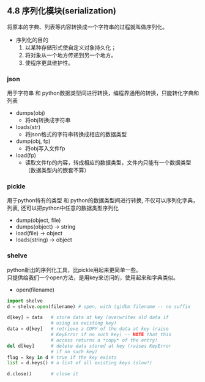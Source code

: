 ## 4.8 序列化模块(serialization)
将原本的字典、列表等内容转换成一个字符串的过程就叫做序列化。  
- 序列化的目的
	1. 以某种存储形式使自定义对象持久化；
	2. 将对象从一个地方传递到另一个地方。
	3. 使程序更具维护性。

### json
用于字符串 和 python数据类型间进行转换，编程界通用的转换，只能转化字典和列表
- dumps(obj)
	- 将obj转换成字符串
- loads(str)
	- 将json格式的字符串转换成相应的数据类型
- dump(obj, fp)
	- 将obj写入文件fp
- load(fp)
	- 读取文件fp的内容，转成相应的数据类型，文件内只能有一个数据类型（数据类型内的嵌套不算）

### pickle
用于python特有的类型 和 python的数据类型间进行转换, 不仅可以序列化字典，列表, 还可以把python中任意的数据类型序列化  
- dump(object, file)
- dumps(object) -> string
- load(file) -> object
- loads(string) -> object

### shelve
python新出的序列化工具，比pickle用起来更简单一些。  
只提供给我们一个open方法，是用key来访问的，使用起来和字典类似。 
- open(filename)

```python
import shelve
d = shelve.open(filename) # open, with (g)dbm filename -- no suffix

d[key] = data   # store data at key (overwrites old data if
           	 	# using an existing key)
data = d[key]   # retrieve a COPY of the data at key (raise
            	# KeyError if no such key) -- NOTE that this
            	# access returns a *copy* of the entry!
del d[key]      # delete data stored at key (raises KeyError
            	# if no such key)
flag = key in d # true if the key exists
list = d.keys() # a list of all existing keys (slow!)

d.close()       # close it
```
